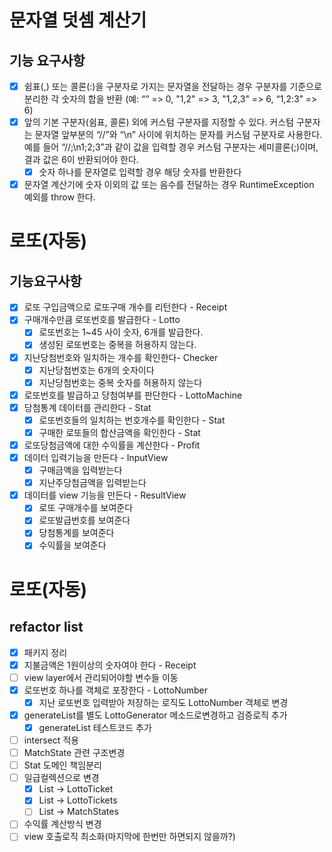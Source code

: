# 문자열 덧셈 계산기
## 기능 요구사항

* [x] 쉼표(,) 또는 콜론(:)을 구분자로 가지는 문자열을 전달하는 경우 구분자를 기준으로 분리한 각 숫자의 합을 반환 (예: “” => 0, "1,2" => 3, "1,2,3" => 6, “1,2:3” => 6)
* [x] 앞의 기본 구분자(쉼표, 콜론) 외에 커스텀 구분자를 지정할 수 있다. 커스텀 구분자는 문자열 앞부분의 “//”와 “\n” 사이에 위치하는 문자를 커스텀 구분자로 사용한다. 예를 들어 “//;\n1;2;3”과 같이 값을 입력할 경우 커스텀 구분자는 세미콜론(;)이며, 결과 값은 6이 반환되어야 한다.
  * [x] 숫자 하나를 문자열로 입력할 경우 해당 숫자를 반환한다
* [x] 문자열 계산기에 숫자 이외의 값 또는 음수를 전달하는 경우 RuntimeException 예외를 throw 한다.

# 로또(자동)
## 기능요구사항
* [x] 로또 구입금액으로 로또구매 개수를 리턴한다 - Receipt
* [x] 구매개수만큼 로또번호를 발급한다 - Lotto
  * [x] 로또번호는 1~45 사이 숫자, 6개를 발급한다.
  * [x] 생성된 로또번호는 중복을 허용하지 않는다.
* [x] 지난당첨번호와 일치하는 개수를 확인한다- Checker
  * [x] 지난당첨번호는 6개의 숫자이다
  * [x] 지난당첨번호는 중복 숫자를 허용하지 않는다
* [x] 로또번호를 발급하고 당첨여부를 판단한다 - LottoMachine
* [x] 당첨통계 데이터를 관리한다 - Stat
  * [x] 로또번호들의 일치하는 번호개수를 확인한다 - Stat
  * [x] 구매한 로또들의 합산금액을 확인한다 - Stat
* [x] 로또당첨금액에 대한 수익률을 계산한다 - Profit
* [x] 데이터 입력기능을 만든다 - InputView
  * [x] 구매금액을 입력받는다
  * [x] 지난주당첨금액을 입력받는다
* [x] 데이터를 view 기능을 만든다 - ResultView
  * [x] 로또 구매개수를 보여준다
  * [x] 로또발급번호를 보여준다
  * [x] 당첨통계를 보여준다
  * [x] 수익률을 보여준다

# 로또(자동)
## refactor list
* [x] 패키지 정리
* [x] 지불금액은 1원이상의 숫자여야 한다 - Receipt
* [ ] view layer에서 관리되어야할 변수들 이동
* [x] 로또번호 하나를 객체로 포장한다 - LottoNumber
  * [x] 지난 로또번호 입력받아 저장하는 로직도 LottoNumber 객체로 변경
* [x] generateList를 별도 LottoGenerator 메소드로변경하고 검증로직 추가
  * [x] generateList 테스트코드 추가
* [ ] intersect 적용
* [ ] MatchState 관련 구조변경
* [ ] Stat 도메인 책임분리
* [ ] 일급컬렉션으로 변경
  * [x] List<LottoNumber> -> LottoTicket
  * [x] List<LottoTicket> -> LottoTickets
  * [ ] List<MatchState> -> MatchStates
* [ ] 수익률 계산방식 변경
* [ ] view 호출로직 최소화(마지막에 한번만 하면되지 않을까?)
